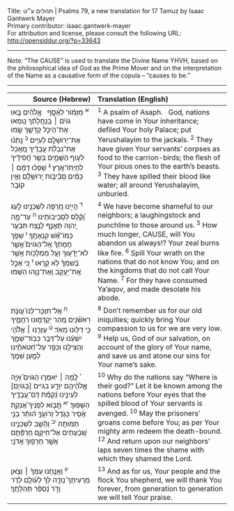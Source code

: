 <html>
<head></head>
<body>
Title: תהלים ע״ט | Psalms 79, a new translation for 17 Tamuz by Isaac Gantwerk Mayer<br />
Primary contributor: isaac.gantwerk-mayer<br />
For attribution and license, please consult the following URL: <a href="http://opensiddur.org/?p=33643">http://opensiddur.org/?p=33643</a>
<p />
<hr />

Note: “The CAUSE” is used to translate the Divine Name YHVH, based on the philosophical idea of God as the Prime Mover and on the interpretation of the Name as a causative form of the copula – “causes to be.”

<hr />

<table style="margin-left: auto;margin-right: auto;" class="draggable">
<thead><tr><th id="x" style="text-align: right;">Source (Hebrew)</th><th style="text-align: left;">Translation (English)</th></tr></thead>
<tbody>
<tr><td style="vertical-align:top;">
<div class="liturgy"><span lang="he">
<sup>א</sup>&nbsp;מִזְמ֗וֹר לְאָ֫סָ֥ף 
&nbsp;
אֱ&#x200d;ֽלֹהִ֡ים בָּ֤אוּ גוֹיִ֨ם ׀ בְּֽנַחֲלָתֶ֗ךָ 
טִ֭מְּאוּ אֶת־הֵיכַ֣ל קָדְשֶׁ֑ךָ 
שָׂ֖מוּ אֶת־יְרוּשָׁלִַ֣ם לְעִיִּֽים׃ 
<sup>ב</sup>&nbsp;נָֽתְנ֡וּ אֶת־נִבְלַ֬ת עֲבָדֶ֗יךָ מַ֭אֲכָל לְע֣וֹף הַשָּׁמָ֑יִם 
בְּשַׂ֥ר חֲ֝סִידֶ֗יךָ לְחַיְתוֹ־אָֽרֶץ׃ 
<sup>ג</sup>&nbsp;שָׁפְכ֬וּ דָמָ֨ם ׀ כַּמַּ֗יִם 
סְֽבִ֘יב֤וֹת יְֽרוּשָׁלִָ֗ם וְאֵ֣ין קוֹבֵֽר׃ 
</span></div></td>
 
<td style="vertical-align:top;">
<div class="english">
<sup>1</sup>&nbsp;A psalm of Asaph.
&nbsp;
God, nations have come in Your inheritance; 
defiled Your holy Palace; 
put Yerushalayim to the jackals.
<sup>2</sup>&nbsp;They have given Your servants’ corpses as food to the carrion-birds; 
the flesh of Your pious ones to the earth’s beasts.
<sup>3</sup>&nbsp;They have spilled their blood like water; 
all around Yerushalayim, unburied.
</div></td></tr>


<tr><td style="vertical-align:top;">
<div class="liturgy"><span lang="he">
<sup>ד</sup>&nbsp;הָיִ֣ינוּ חֶ֭רְפָּה לִשְׁכֵנֵ֑ינוּ 
לַ֥עַג וָ֝קֶ֗לֶס לִסְבִיבוֹתֵֽינוּ׃ 
<sup>ה</sup>&nbsp;עַד־מָ֣ה יְ֭הוָה תֶּאֱנַ֣ף לָנֶ֑צַח 
תִּבְעַ֥ר כְּמוֹ־אֵ֝֗שׁ קִנְאָתֶֽךָ׃ 
<sup>ו</sup>&nbsp;שְׁפֹ֤ךְ חֲמָתְךָ֨ אֶֽל־הַגּוֹיִם֮ אֲשֶׁ֪ר לֹא־יְדָ֫ע֥וּךָ 
וְעַ֥ל מַמְלָכ֑וֹת אֲשֶׁ֥ר בְּ֝שִׁמְךָ֗ לֹ֣א קָרָֽאוּ׃ 
<sup>ז</sup>&nbsp;כִּ֭י אָכַ֣ל אֶֽת־יַעֲקֹ֑ב 
וְֽאֶת־נָוֵ֥הוּ הֵשַֽׁמּוּ׃ 
</span></div></td>
 
<td style="vertical-align:top;">
<div class="english">
<sup>4</sup>&nbsp;We have become shameful to our neighbors; 
a laughingstock and punchline to those around us.
<sup>5</sup>&nbsp;How much longer, CAUSE, will You abandon us always!? 
Your zeal burns like fire.
<sup>6</sup>&nbsp;Spill Your wrath on the nations that do not know You; 
and on the kingdoms that do not call Your Name.
<sup>7</sup>&nbsp;For they have consumed Ya’aqov, 
and made desolate his abode.
</div></td></tr>


<tr><td style="vertical-align:top;">
<div class="liturgy"><span lang="he">
<sup>ח</sup>&nbsp;אַֽל־תִּזְכָּר־לָנוּ֮ עֲוֺנֹ֪ת רִאשֹׁ֫נִ֥ים 
מַ֭הֵר יְקַדְּמ֣וּנוּ רַחֲמֶ֑יךָ כִּ֖י דַלּ֣וֹנוּ מְאֹֽד׃ 
<sup>ט</sup>&nbsp;עָזְרֵ֤נוּ ׀ אֱלֹ֘הֵ֤י יִשְׁעֵ֗נוּ עַל־דְּבַ֥ר כְּבֽוֹד־שְׁמֶ֑ךָ 
וְהַצִּילֵ֥נוּ וְכַפֵּ֥ר עַל־חַ֝טֹּאתֵ֗ינוּ לְמַ֣עַן שְׁמֶֽךָ׃ 
</span></div></td>
 
<td style="vertical-align:top;">
<div class="english">
<sup>8</sup>&nbsp;Don’t remember us for our old iniquities; 
quickly bring Your compassion to us for we are very low.
<sup>9</sup>&nbsp;Help us, God of our salvation, on account of the glory of Your name, 
and save us and atone our sins for Your name’s sake.
</div></td></tr>


<tr><td style="vertical-align:top;">
<div class="liturgy"><span lang="he">
<sup>י</sup>&nbsp;לָ֤מָּה ׀ יֹאמְר֣וּ הַגּוֹיִם֮ אַיֵּ֪ה אֱ&#x200d;ֽלֹהֵ֫יהֶ֥ם 
יִוָּדַ֣ע בגיים [בַּגּוֹיִ֣ם] לְעֵינֵ֑ינוּ 
נִ֝קְמַ֗ת דַּֽם־עֲבָדֶ֥יךָ הַשָּׁפֽוּךְ׃ 
<sup>יא</sup>&nbsp;תָּ֤ב֣וֹא לְפָנֶיךָ֮ אֶנְקַ֪ת אָ֫סִ֥יר 
כְּגֹ֥דֶל זְרוֹעֲךָ֑ ה֝וֹתֵ֗ר בְּנֵ֣י תְמוּתָֽה׃ 
<sup>יב</sup>&nbsp;וְהָ֘שֵׁ֤ב לִשְׁכֵנֵ֣ינוּ 
שִׁ֭בְעָתַיִם אֶל־חֵיקָ֑ם חֶרְפָּ֘תָ֤ם אֲשֶׁ֖ר חֵרְפ֣וּךָ אֲדֹנָֽי׃ 
</span></div></td>
 
<td style="vertical-align:top;">
<div class="english">
<sup>10</sup>&nbsp;Why do the nations say “Where is their god?” 
Let it be known among the nations before Your eyes 
that the spilled blood of Your servants is avenged.
<sup>10</sup>&nbsp;May the prisoners’ groans come before You; 
as per Your mighty arm redeem the death-bound.
<sup>12</sup>&nbsp;And return upon our neighbors’ laps 
seven times the shame with which they shamed the Lord.
</div></td></tr>


<tr><td style="vertical-align:top;">
<div class="liturgy"><span lang="he">
<sup>יג</sup>&nbsp;וַאֲנַ֤חְנוּ עַמְּךָ֨ ׀ וְצֹ֥אן מַרְעִיתֶךָ֮ 
נ֤וֹדֶ֥ה לְּךָ֗ לְע֫וֹלָ֥ם 
לְדֹ֥ר וָדֹ֑ר נְ֝סַפֵּ֗ר תְּהִלָּתֶֽךָ׃
</span></div></td>
 
<td style="vertical-align:top;">
<div class="english">
<sup>13</sup>&nbsp;And as for us, Your people and the flock You shepherd, 
we will thank You forever, 
from generation to generation we will tell Your praise.
</div></td></tr>
</tbody></table>
</body>
</html>